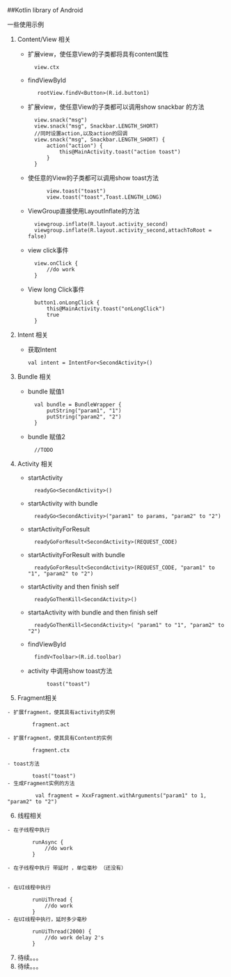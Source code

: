 
##Kotlin library of Android

一些使用示例

1. Content/View 相关
	- 扩展view，使任意View的子类都将具有content属性

			view.ctx
	- findViewById
	
			 rootView.findV<Button>(R.id.button1)
	
	- 扩展view，使任意View的子类都可以调用show snackbar 的方法
	
			view.snack("msg")
            view.snack("msg", Snackbar.LENGTH_SHORT)
			//同时设置action,以及action的回调
			view.snack("msg", Snackbar.LENGTH_SHORT) {
                action("action") {
                    this@MainActivity.toast("action toast")
                }
            }
			
	- 使任意的View的子类都可以调用show toast方法
	
				view.toast("toast")
			    view.toast("toast",Toast.LENGTH_LONG)	
	
	- ViewGroup直接使用LayoutInflate的方法
	
			viewgroup.inflate(R.layout.activity_second)
            viewgroup.inflate(R.layout.activity_second,attachToRoot = false)	

	- view click事件
	
			view.onClick { 
            	//do work
        	}		
	- View long Click事件

			button1.onLongClick {
            	this@MainActivity.toast("onLongClick")
            	true
        	}			

2. Intent 相关

	- 获取Intent
	
		 `val intent = IntentFor<SecondActivity>()`
	


3. Bundle 相关
	- bundle 赋值1

			val bundle = BundleWrapper {
                putString("param1", "1")
                putString("param2", "2")
            }	
	- bundle 赋值2
			
			//TODO


4. Activity 相关
	
	- startActivity
	
			readyGo<SecondActivity>() 

 	- startActivity with bundle 
 			
			readyGo<SecondActivity>("param1" to params, "param2" to "2")

	- startActivityForResult
		
			readyGoForResult<SecondActivity>(REQUEST_CODE)

	- startActivityForResult with bundle

			readyGoForResult<SecondActivity>(REQUEST_CODE, "param1" to "1", "param2" to "2")

	- startActivity and then finish self

			readyGoThenKill<SecondActivity>()

	- startaActivity with bundle and then finish self
	
			readyGoThenKill<SecondActivity>( "param1" to "1", "param2" to "2")

	- findViewById

			findV<Toolbar>(R.id.toolbar)	

	- activity 中调用show toast方法
	
				toast("toast")
	

5.   Fragment相关

	- 扩展fragment，使其具有activity的实例
			
			fragment.act
	
	- 扩展fragment，使其具有Content的实例
			
			fragment.ctx

	- toast方法
	
			toast("toast")
	- 生成Fragment实例的方法

			 val fragment = XxxFragment.withArguments("param1" to 1, "param2" to "2")
  
6.   线程相关

	- 在子线程中执行
	
			runAsync {
                //do work
            }

	- 在子线程中执行 带延时 ，单位毫秒 （还没有）
	
	
	- 在UI线程中执行
	
			runUiThread {
                //do work
            }
	- 在UI线程中执行，延时多少毫秒
	
			runUiThread(2000) {
                //do work delay 2's
            }		
			
	
7.   待续。。。
8.   待续。。。
        


